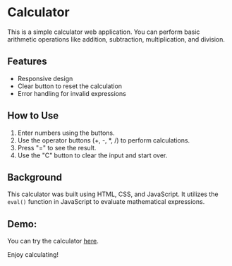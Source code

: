 # Calculator 

This is a simple calculator web application. You can perform basic arithmetic operations like addition, subtraction, multiplication, and division.

## Features
- Responsive design
- Clear button to reset the calculation
- Error handling for invalid expressions

## How to Use
1. Enter numbers using the buttons.
2. Use the operator buttons (+, -, *, /) to perform calculations.
3. Press "=" to see the result.
4. Use the "C" button to clear the input and start over.

## Background
This calculator was built using HTML, CSS, and JavaScript. It utilizes the `eval()` function in JavaScript to evaluate mathematical expressions.

## Demo:
You can try the calculator [here](https://ahamedr08.github.io/Calculator/).

Enjoy calculating!
